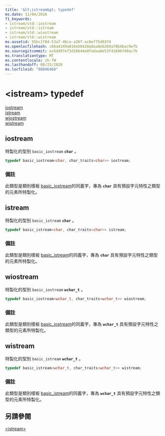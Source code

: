 ```yaml
---
title: '&lt;istream&gt; typedef'
ms.date: 11/04/2016
f1_keywords:
- istream/std::iostream
- istream/std::istream
- istream/std::wiostream
- istream/std::wistream
ms.assetid: 55bc1f84-53a7-46ca-a36f-ac6ef75d0374
ms.openlocfilehash: c66a4349a016eb8428a8aa8eb260a78b4bac9efb
ms.sourcegitcommit: ec6dd97ef3d10b44e0fedaa8e53f41696f49ac7b
ms.translationtype: MT
ms.contentlocale: zh-TW
ms.lasthandoff: 08/25/2020
ms.locfileid: "88846468"
---
```

# <a name="ltistreamgt-typedefs"></a>&lt;istream&gt; typedef

[iostream](#iostream)\
[istream](#istream)\
[wiostream](#wiostream)\
[wistream](#wistream)

## <a name="iostream"></a><a name="iostream"></a> iostream

特製化的型別 `basic_iostream` **`char`** 。

```cpp
typedef basic_iostream<char, char_traits<char>> iostream;
```

### <a name="remarks"></a>備註

此類型是類別樣板 [basic_iostream](../standard-library/basic-iostream-class.md)的同義字，專為 **`char`** 具有預設字元特性之類型的元素所特製化。

## <a name="istream"></a><a name="istream"></a> istream

特製化的型別 `basic_istream` **`char`** 。

```cpp
typedef basic_istream<char, char_traits<char>> istream;
```

### <a name="remarks"></a>備註

此類型是類別樣板 [basic_istream](../standard-library/basic-istream-class.md)的同義字，專為 **`char`** 具有預設字元特性之類型的元素所特製化。

## <a name="wiostream"></a><a name="wiostream"></a> wiostream

特製化的型別 `basic_iostream` **`wchar_t`** 。

```cpp
typedef basic_iostream<wchar_t, char_traits<wchar_t>> wiostream;
```

### <a name="remarks"></a>備註

此類型是類別樣板 [basic_iostream](../standard-library/basic-iostream-class.md)的同義字，專為 **`wchar_t`** 具有預設字元特性之類型的元素所特製化。

## <a name="wistream"></a><a name="wistream"></a> wistream

特製化的型別 `basic_istream` **`wchar_t`** 。

```cpp
typedef basic_istream<wchar_t, char_traits<wchar_t>> wistream;
```

### <a name="remarks"></a>備註

此類型是類別樣板 [basic_istream](../standard-library/basic-istream-class.md)的同義字，專為 **`wchar_t`** 具有預設字元特性之類型的元素所特製化。

## <a name="see-also"></a>另請參閱

[\<istream>](../standard-library/istream.md)
